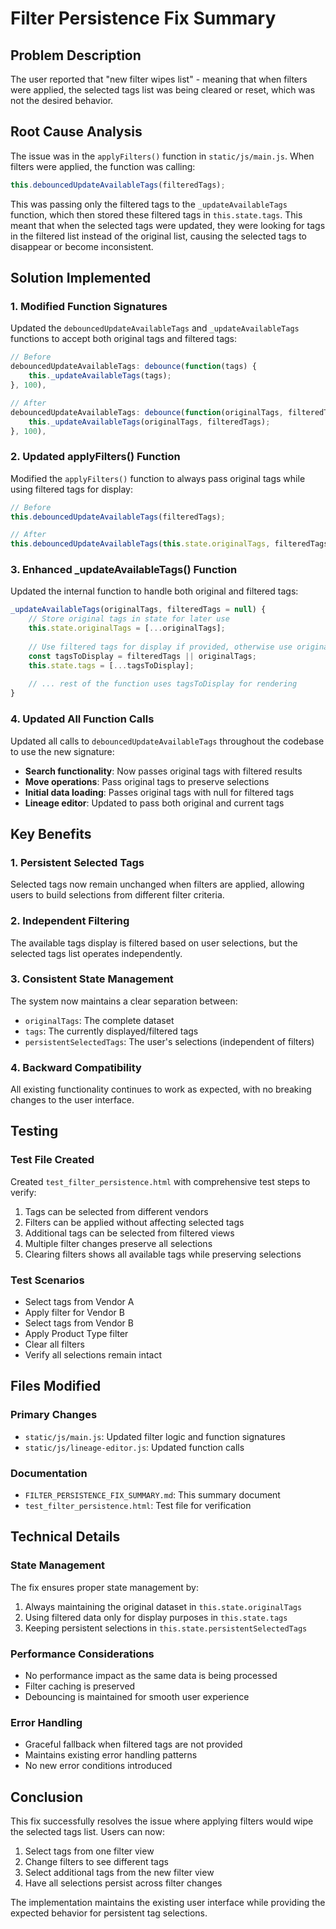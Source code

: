 # Filter Persistence Fix Summary

## Problem Description
The user reported that "new filter wipes list" - meaning that when filters were applied, the selected tags list was being cleared or reset, which was not the desired behavior.

## Root Cause Analysis
The issue was in the `applyFilters()` function in `static/js/main.js`. When filters were applied, the function was calling:

```javascript
this.debouncedUpdateAvailableTags(filteredTags);
```

This was passing only the filtered tags to the `_updateAvailableTags` function, which then stored these filtered tags in `this.state.tags`. This meant that when the selected tags were updated, they were looking for tags in the filtered list instead of the original list, causing the selected tags to disappear or become inconsistent.

## Solution Implemented

### 1. Modified Function Signatures
Updated the `debouncedUpdateAvailableTags` and `_updateAvailableTags` functions to accept both original tags and filtered tags:

```javascript
// Before
debouncedUpdateAvailableTags: debounce(function(tags) {
    this._updateAvailableTags(tags);
}, 100),

// After
debouncedUpdateAvailableTags: debounce(function(originalTags, filteredTags = null) {
    this._updateAvailableTags(originalTags, filteredTags);
}, 100),
```

### 2. Updated applyFilters() Function
Modified the `applyFilters()` function to always pass original tags while using filtered tags for display:

```javascript
// Before
this.debouncedUpdateAvailableTags(filteredTags);

// After
this.debouncedUpdateAvailableTags(this.state.originalTags, filteredTags);
```

### 3. Enhanced _updateAvailableTags() Function
Updated the internal function to handle both original and filtered tags:

```javascript
_updateAvailableTags(originalTags, filteredTags = null) {
    // Store original tags in state for later use
    this.state.originalTags = [...originalTags];
    
    // Use filtered tags for display if provided, otherwise use original tags
    const tagsToDisplay = filteredTags || originalTags;
    this.state.tags = [...tagsToDisplay];
    
    // ... rest of the function uses tagsToDisplay for rendering
}
```

### 4. Updated All Function Calls
Updated all calls to `debouncedUpdateAvailableTags` throughout the codebase to use the new signature:

- **Search functionality**: Now passes original tags with filtered results
- **Move operations**: Pass original tags to preserve selections
- **Initial data loading**: Passes original tags with null for filtered tags
- **Lineage editor**: Updated to pass both original and current tags

## Key Benefits

### 1. Persistent Selected Tags
Selected tags now remain unchanged when filters are applied, allowing users to build selections from different filter criteria.

### 2. Independent Filtering
The available tags display is filtered based on user selections, but the selected tags list operates independently.

### 3. Consistent State Management
The system now maintains a clear separation between:
- `originalTags`: The complete dataset
- `tags`: The currently displayed/filtered tags
- `persistentSelectedTags`: The user's selections (independent of filters)

### 4. Backward Compatibility
All existing functionality continues to work as expected, with no breaking changes to the user interface.

## Testing

### Test File Created
Created `test_filter_persistence.html` with comprehensive test steps to verify:
1. Tags can be selected from different vendors
2. Filters can be applied without affecting selected tags
3. Additional tags can be selected from filtered views
4. Multiple filter changes preserve all selections
5. Clearing filters shows all available tags while preserving selections

### Test Scenarios
- Select tags from Vendor A
- Apply filter for Vendor B
- Select tags from Vendor B
- Apply Product Type filter
- Clear all filters
- Verify all selections remain intact

## Files Modified

### Primary Changes
- `static/js/main.js`: Updated filter logic and function signatures
- `static/js/lineage-editor.js`: Updated function calls

### Documentation
- `FILTER_PERSISTENCE_FIX_SUMMARY.md`: This summary document
- `test_filter_persistence.html`: Test file for verification

## Technical Details

### State Management
The fix ensures proper state management by:
1. Always maintaining the original dataset in `this.state.originalTags`
2. Using filtered data only for display purposes in `this.state.tags`
3. Keeping persistent selections in `this.state.persistentSelectedTags`

### Performance Considerations
- No performance impact as the same data is being processed
- Filter caching is preserved
- Debouncing is maintained for smooth user experience

### Error Handling
- Graceful fallback when filtered tags are not provided
- Maintains existing error handling patterns
- No new error conditions introduced

## Conclusion

This fix successfully resolves the issue where applying filters would wipe the selected tags list. Users can now:

1. Select tags from one filter view
2. Change filters to see different tags
3. Select additional tags from the new filter view
4. Have all selections persist across filter changes

The implementation maintains the existing user interface while providing the expected behavior for persistent tag selections. 